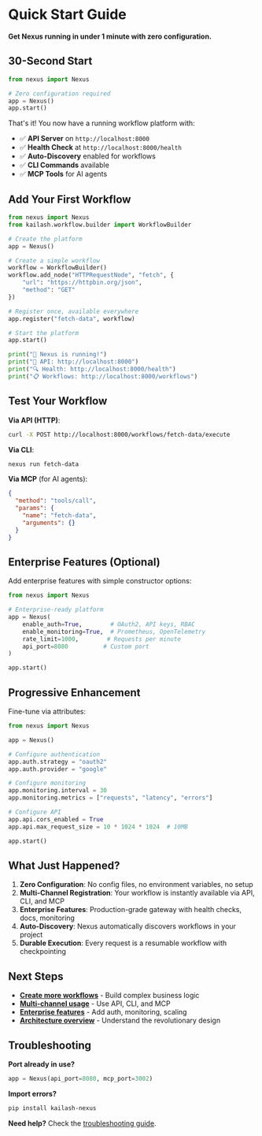 # Quick Start Guide

**Get Nexus running in under 1 minute with zero configuration.**

## 30-Second Start

```python
from nexus import Nexus

# Zero configuration required
app = Nexus()
app.start()
```

That's it! You now have a running workflow platform with:
- ✅ **API Server** on `http://localhost:8000`
- ✅ **Health Check** at `http://localhost:8000/health`
- ✅ **Auto-Discovery** enabled for workflows
- ✅ **CLI Commands** available
- ✅ **MCP Tools** for AI agents

## Add Your First Workflow

```python
from nexus import Nexus
from kailash.workflow.builder import WorkflowBuilder

# Create the platform
app = Nexus()

# Create a simple workflow
workflow = WorkflowBuilder()
workflow.add_node("HTTPRequestNode", "fetch", {
    "url": "https://httpbin.org/json",
    "method": "GET"
})

# Register once, available everywhere
app.register("fetch-data", workflow)

# Start the platform
app.start()

print("🚀 Nexus is running!")
print("📡 API: http://localhost:8000")
print("🔍 Health: http://localhost:8000/health")
print("📋 Workflows: http://localhost:8000/workflows")
```

## Test Your Workflow

**Via API (HTTP)**:
```bash
curl -X POST http://localhost:8000/workflows/fetch-data/execute
```

**Via CLI**:
```bash
nexus run fetch-data
```

**Via MCP** (for AI agents):
```json
{
  "method": "tools/call",
  "params": {
    "name": "fetch-data",
    "arguments": {}
  }
}
```

## Enterprise Features (Optional)

Add enterprise features with simple constructor options:

```python
from nexus import Nexus

# Enterprise-ready platform
app = Nexus(
    enable_auth=True,        # OAuth2, API keys, RBAC
    enable_monitoring=True,  # Prometheus, OpenTelemetry
    rate_limit=1000,        # Requests per minute
    api_port=8080          # Custom port
)

app.start()
```

## Progressive Enhancement

Fine-tune via attributes:

```python
from nexus import Nexus

app = Nexus()

# Configure authentication
app.auth.strategy = "oauth2"
app.auth.provider = "google"

# Configure monitoring
app.monitoring.interval = 30
app.monitoring.metrics = ["requests", "latency", "errors"]

# Configure API
app.api.cors_enabled = True
app.api.max_request_size = 10 * 1024 * 1024  # 10MB

app.start()
```

## What Just Happened?

1. **Zero Configuration**: No config files, no environment variables, no setup
2. **Multi-Channel Registration**: Your workflow is instantly available via API, CLI, and MCP
3. **Enterprise Features**: Production-grade gateway with health checks, docs, monitoring
4. **Auto-Discovery**: Nexus automatically discovers workflows in your project
5. **Durable Execution**: Every request is a resumable workflow with checkpointing

## Next Steps

- **[Create more workflows](first-workflow.md)** - Build complex business logic
- **[Multi-channel usage](../user-guides/multi-channel-usage.md)** - Use API, CLI, and MCP
- **[Enterprise features](../user-guides/enterprise-features.md)** - Add auth, monitoring, scaling
- **[Architecture overview](../technical/architecture-overview.md)** - Understand the revolutionary design

## Troubleshooting

**Port already in use?**
```python
app = Nexus(api_port=8080, mcp_port=3002)
```

**Import errors?**
```bash
pip install kailash-nexus
```

**Need help?** Check the [troubleshooting guide](../technical/troubleshooting.md).
